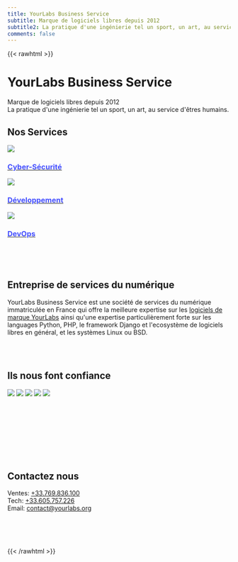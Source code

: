 ```yaml
---
title: YourLabs Business Service
subtitle: Marque de logiciels libres depuis 2012
subtitle2: La pratique d'une ingénierie tel un sport, un art, au service d'êtres humains.
comments: false
---
```


{{< rawhtml >}}
<style type="text/css">
main p {
  text-align: justify;
}
main h2 {
  text-align: center;
  margin-top: 5rem;
  margin-bottom: 3rem;
  font-weight: 600;
  font-size: 3rem;
}
a h3 {
  color: #444fff;
}
</style>

<div class="hero">
  <div class="hero-inner">
    <h1>YourLabs Business Service</h1>
    <span class="subtitle">
      Marque de logiciels libres depuis 2012
      <br />
      La pratique d'une ingénierie tel un sport, un art, au service d'êtres humains.
    </span>
  </div>
</div>

<div class="container">
  <div class="homepage-content">
    <a name="services"></a>
    <h2>Nos Services</h2>
    <div class="services">
      <div class="service">
        <a href="/secops/">
          <img loading="lazy" src="/img/backgrounds/security-thumb-400.jpg" />
          <h3>Cyber-Sécurité</h3>
        </a>
      </div>
      <div class="service">
        <a href="/dev/">
          <img loading="lazy" src="/img/backgrounds/code-400.jpg" />
          <h3>Développement</h3>
        </a>
      </div>
      <div class="service">
        <a href="/devops/">
          <img loading="lazy" src="/img/backgrounds/servers-400.jpg" />
          <h3>DevOps</h3>
        </a>
      </div>
    </div>
  </div>
</div>

<div class="hero" style="background-image: url(/img/backgrounds/glass-1312.jpg); background-position: center; height: auto; padding: 3rem 0">
  <div class="hero-inner">
    <h2>Entreprise de services du numérique</h2>
    <div class="container">
      <span class="subtitle">
        YourLabs Business Service est une société de services du numérique immatriculée
        en France qui offre la meilleure expertise sur les <a href="/software/">logiciels de marque
        YourLabs</a> ainsi qu'une expertise particulièrement forte sur les
        languages Python, PHP, le framework Django et l'ecosystème de logiciels libres
        en général, et les systèmes Linux ou BSD.
      </span>
    </div>
  </div>
</div>

<div class="container" style="padding-bottom: 3.5rem">
  <h2>Ils nous font confiance</h2>

  <div class="homepage-content">
    <div class="logos">
      <img loading="lazy" src="/img/logo/france-500.jpg" />
      <img loading="lazy" src="/img/logo/accenture.png" />
      <img loading="lazy" src="/img/logo/betagouv.jpg" />
      <img loading="lazy" src="/img/logo/octo-500.png" />
      <img loading="lazy" src="/img/logo/secu.png" />
    </div>
  </div>
</div>

<div class="hero" style="background-image: url(/img/backgrounds/earth-1312.jpg); background-position: center; height: auto; padding: 5rem 0">
  <div class="hero-inner">
    <h2>Contactez nous</h2>
    <div class="container">
      <span class="subtitle">
        Ventes: <a href="tel:+33.605.757.226">+33.769.836.100</a>
        </br>
        Tech: <a href="tel:+33.605.757.226">+33.605.757.226</a>
        </br>
        Email: <a href="mailto:contact@yourlabs.org">contact@yourlabs.org</a>
      </span>
    </div>
  </div>
</div>
{{< /rawhtml >}}
